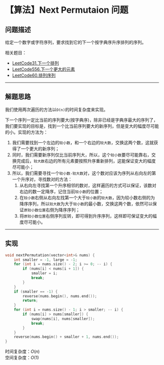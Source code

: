# 【算法】Next Permutaion 问题


## 问题描述
给定一个数字或字符序列，要求找到它的下一个按字典序升序排列的序列。

相关题目：
- [LeetCode31.下一个排列](https://leetcode.cn/problems/next-permutation/)
- [LeetCode556.下一个更大的元素](https://leetcode.cn/problems/next-greater-element-iii/)
- [LeetCode60.排列序列](https://leetcode.cn/problems/permutation-sequence/)

---

## 解题思路
我们使用两次遍历的方法以`O(n)`的时间复杂度来实现。

下一个序列一定比当前的序列要大(按字典序)，除非已经是字典序最大的序列了，我们要实现的目标是，找到一个比当前序列要大的新序列，但是变大的幅度尽可能的小。实现的方法为：
1. 我们需要找到一个左边的`较小数`，和一个右边的`较大数`，交换这两个数，这就获得了一个更大的新序列；
2. 同时，我们需要新序列仅比当前序列大，所以，这个`较小数`要尽可能靠右，交换完成后，`较大数`右边的所有元素要按照升序重新排列，这能保证变大的幅度尽可能小；
3. 所以，我们需要寻找一个`较小数-较大数`对，这个数对应该为序列从右向左的第一个升序对，寻找数对的方法：
   1. 从右向左寻找第一个升序相邻的数对，这样遍历的方式可以保证，该数对右边的数一定降序，记住当前`较小数`的位置；
   2. 在`较小数`右侧从右向左找第一个大于`较小数`的`较大数`，因为较小数右侧的为降序序列，所以`较大数`为大于`较小数`的最小数，交换这两个数，依然可以保证`原较小数位置`右侧为降序序列；
   3. 将`原较小数位置`右侧序列反转，即可得到升序序列，这样即可保证变大的幅度尽可能小。

---

## 实现
```cpp
void nextPermutation(vector<int>& nums) {
    int smaller = -1, large = -1;
    for (int i = nums.size() - 2; i >= 0; -- i) {
        if (nums[i] < nums[i + 1]) {
            smaller = i;
            break;
        }
    }
    if (smaller == -1) {
        reverse(nums.begin(), nums.end());
        return;
    }
    for (int i = nums.size() - 1; i > smaller; -- i) {
        if (nums[i] > nums[smaller]) {
            swap(nums[i], nums[smaller]);
            break;
        }
    }
    reverse(nums.begin() + smaller + 1, nums.end());
}
```
时间复杂度：$O\left(n\right)$  
空间复杂度：$O\left(1\right)$
